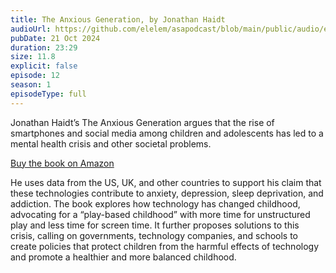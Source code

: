```yaml
---
title: The Anxious Generation, by Jonathan Haidt
audioUrl: https://github.com/elelem/asapodcast/blob/main/public/audio/episode-12.m4a?raw=true
pubDate: 21 Oct 2024
duration: 23:29
size: 11.8
explicit: false
episode: 12
season: 1
episodeType: full
---
```

Jonathan Haidt’s The Anxious Generation argues that the rise of smartphones and social media among children and adolescents has led to a mental health crisis and other societal problems. 

[Buy the book on Amazon](https://amzn.to/4e3VolG)

He uses data from the US, UK, and other countries to support his claim that these technologies contribute to anxiety, depression, sleep deprivation, and addiction. The book explores how technology has changed childhood, advocating for a “play-based childhood” with more time for unstructured play and less time for screen time. It further proposes solutions to this crisis, calling on governments, technology companies, and schools to create policies that protect children from the harmful effects of technology and promote a healthier and more balanced childhood.